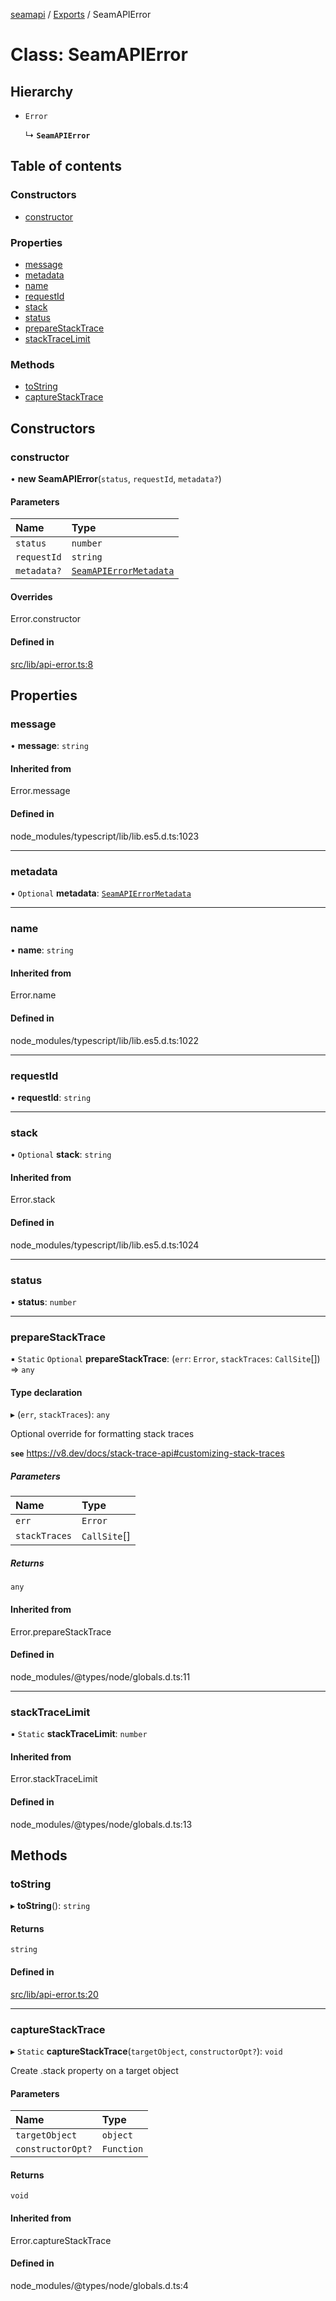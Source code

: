 [seamapi](../README.md) / [Exports](../modules.md) / SeamAPIError

# Class: SeamAPIError

## Hierarchy

- `Error`

  ↳ **`SeamAPIError`**

## Table of contents

### Constructors

- [constructor](SeamAPIError.md#constructor)

### Properties

- [message](SeamAPIError.md#message)
- [metadata](SeamAPIError.md#metadata)
- [name](SeamAPIError.md#name)
- [requestId](SeamAPIError.md#requestid)
- [stack](SeamAPIError.md#stack)
- [status](SeamAPIError.md#status)
- [prepareStackTrace](SeamAPIError.md#preparestacktrace)
- [stackTraceLimit](SeamAPIError.md#stacktracelimit)

### Methods

- [toString](SeamAPIError.md#tostring)
- [captureStackTrace](SeamAPIError.md#capturestacktrace)

## Constructors

### constructor

• **new SeamAPIError**(`status`, `requestId`, `metadata?`)

#### Parameters

| Name | Type |
| :------ | :------ |
| `status` | `number` |
| `requestId` | `string` |
| `metadata?` | [`SeamAPIErrorMetadata`](../interfaces/SeamAPIErrorMetadata.md) |

#### Overrides

Error.constructor

#### Defined in

[src/lib/api-error.ts:8](https://github.com/seamapi/javascript/blob/main/src/lib/api-error.ts#L8)

## Properties

### message

• **message**: `string`

#### Inherited from

Error.message

#### Defined in

node_modules/typescript/lib/lib.es5.d.ts:1023

___

### metadata

• `Optional` **metadata**: [`SeamAPIErrorMetadata`](../interfaces/SeamAPIErrorMetadata.md)

___

### name

• **name**: `string`

#### Inherited from

Error.name

#### Defined in

node_modules/typescript/lib/lib.es5.d.ts:1022

___

### requestId

• **requestId**: `string`

___

### stack

• `Optional` **stack**: `string`

#### Inherited from

Error.stack

#### Defined in

node_modules/typescript/lib/lib.es5.d.ts:1024

___

### status

• **status**: `number`

___

### prepareStackTrace

▪ `Static` `Optional` **prepareStackTrace**: (`err`: `Error`, `stackTraces`: `CallSite`[]) => `any`

#### Type declaration

▸ (`err`, `stackTraces`): `any`

Optional override for formatting stack traces

**`see`** https://v8.dev/docs/stack-trace-api#customizing-stack-traces

##### Parameters

| Name | Type |
| :------ | :------ |
| `err` | `Error` |
| `stackTraces` | `CallSite`[] |

##### Returns

`any`

#### Inherited from

Error.prepareStackTrace

#### Defined in

node_modules/@types/node/globals.d.ts:11

___

### stackTraceLimit

▪ `Static` **stackTraceLimit**: `number`

#### Inherited from

Error.stackTraceLimit

#### Defined in

node_modules/@types/node/globals.d.ts:13

## Methods

### toString

▸ **toString**(): `string`

#### Returns

`string`

#### Defined in

[src/lib/api-error.ts:20](https://github.com/seamapi/javascript/blob/main/src/lib/api-error.ts#L20)

___

### captureStackTrace

▸ `Static` **captureStackTrace**(`targetObject`, `constructorOpt?`): `void`

Create .stack property on a target object

#### Parameters

| Name | Type |
| :------ | :------ |
| `targetObject` | `object` |
| `constructorOpt?` | `Function` |

#### Returns

`void`

#### Inherited from

Error.captureStackTrace

#### Defined in

node_modules/@types/node/globals.d.ts:4
